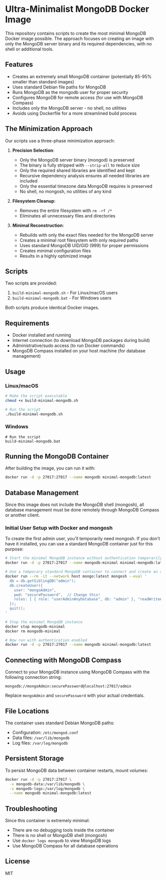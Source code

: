 # Ultra-Minimalist MongoDB Docker Image

This repository contains scripts to create the most minimal MongoDB Docker image possible. The approach focuses on creating an image with only the MongoDB server binary and its required dependencies, with no shell or additional tools.

## Features

- Creates an extremely small MongoDB container (potentially 85-95% smaller than standard images)
- Uses standard Debian file paths for MongoDB
- Runs MongoDB as the mongodb user for proper security
- Configures MongoDB for remote access (for use with MongoDB Compass)
- Includes only the MongoDB server - no shell, no utilities
- Avoids using Dockerfile for a more streamlined build process

## The Minimization Approach

Our scripts use a three-phase minimization approach:

1. **Precision Selection**:
   - Only the MongoDB server binary (mongod) is preserved
   - The binary is fully stripped with `--strip-all` to reduce size
   - Only the required shared libraries are identified and kept
   - Recursive dependency analysis ensures all needed libraries are included
   - Only the essential timezone data MongoDB requires is preserved
   - No shell, no mongosh, no utilities of any kind
   
2. **Filesystem Cleanup**:
   - Removes the entire filesystem with `rm -rf /*`
   - Eliminates all unnecessary files and directories
   
3. **Minimal Reconstruction**:
   - Rebuilds with only the exact files needed for the MongoDB server
   - Creates a minimal root filesystem with only required paths
   - Uses standard MongoDB UID/GID (999) for proper permissions
   - Creates minimal configuration files
   - Results in a highly optimized image

## Scripts

Two scripts are provided:

1. `build-minimal-mongodb.sh` - For Linux/macOS users
2. `build-minimal-mongodb.bat` - For Windows users

Both scripts produce identical Docker images.

## Requirements

- Docker installed and running
- Internet connection (to download MongoDB packages during build)
- Administrative/sudo access (to run Docker commands)
- MongoDB Compass installed on your host machine (for database management)

## Usage

### Linux/macOS

```bash
# Make the script executable
chmod +x build-minimal-mongodb.sh

# Run the script
./build-minimal-mongodb.sh
```

### Windows

```batch
# Run the script
build-minimal-mongodb.bat
```

## Running the MongoDB Container

After building the image, you can run it with:

```bash
docker run -d -p 27017:27017 --name mongodb minimal-mongodb:latest
```

## Database Management

Since this image does not include the MongoDB shell (mongosh), all database management must be done remotely through MongoDB Compass or another client.

### Initial User Setup with Docker and mongosh

To create the first admin user, you'll temporarily need mongosh. If you don't have it installed, you can use a standard MongoDB container just for this purpose:

```bash
# Start the minimal MongoDB instance without authentication temporarily
docker run -d -p 27017:27017 --name mongodb-minimal minimal-mongodb:latest mongod --config /etc/mongod.conf --auth false

# Use a temporary standard MongoDB container to connect and create an admin user
docker run --rm -it --network host mongo:latest mongosh --eval '
  db = db.getSiblingDB("admin");
  db.createUser({
    user: "mongoAdmin",
    pwd: "securePassword",  // Change this!
    roles: [ { role: "userAdminAnyDatabase", db: "admin" }, "readWriteAnyDatabase" ]
  });
  quit();
'

# Stop the minimal MongoDB instance
docker stop mongodb-minimal
docker rm mongodb-minimal

# Now run with authentication enabled
docker run -d -p 27017:27017 --name mongodb minimal-mongodb:latest
```

## Connecting with MongoDB Compass

Connect to your MongoDB instance using MongoDB Compass with the following connection string:

```
mongodb://mongoAdmin:securePassword@localhost:27017/admin
```

Replace `mongoAdmin` and `securePassword` with your actual credentials.

## File Locations

The container uses standard Debian MongoDB paths:

- Configuration: `/etc/mongod.conf`
- Data files: `/var/lib/mongodb`
- Log files: `/var/log/mongodb`

## Persistent Storage

To persist MongoDB data between container restarts, mount volumes:

```bash
docker run -d -p 27017:27017 \
  -v mongodb-data:/var/lib/mongodb \
  -v mongodb-logs:/var/log/mongodb \
  --name mongodb minimal-mongodb:latest
```

## Troubleshooting

Since this container is extremely minimal:
- There are no debugging tools inside the container
- There is no shell or MongoDB shell (mongosh)
- Use `docker logs mongodb` to view MongoDB logs
- Use MongoDB Compass for all database operations

## License

MIT